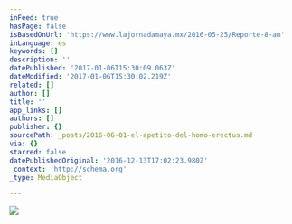 ```yaml
---
inFeed: true
hasPage: false
isBasedOnUrl: 'https://www.lajornadamaya.mx/2016-05-25/Reporte-8-am'
inLanguage: es
keywords: []
description: ''
datePublished: '2017-01-06T15:30:09.063Z'
dateModified: '2017-01-06T15:30:02.219Z'
related: []
author: []
title: ''
app_links: []
authors: []
publisher: {}
sourcePath: _posts/2016-06-01-el-apetito-del-homo-erectus.md
via: {}
starred: false
datePublishedOriginal: '2016-12-13T17:02:23.980Z'
_context: 'http://schema.org'
_type: MediaObject

---
```

![](https://the-grid-user-content.s3-us-west-2.amazonaws.com/fd2800f8-82bb-465c-9f49-9caf33ad93aa.jpg)